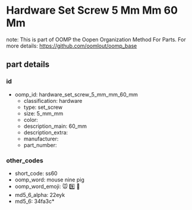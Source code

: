 # Hardware Set Screw 5 Mm Mm 60 Mm  

note: This is part of OOMP the Oopen Organization Method For Parts. For more details: https://github.com/oomlout/oomp_base

##  part details





### id
* oomp_id: hardware_set_screw_5_mm_mm_60_mm
  * classification: hardware
  * type: set_screw
  * size: 5_mm_mm
  * color: 
  * description_main: 60_mm
  * description_extra: 
  * manufacturer: 
  * part_number: 

### other_codes
* short_code: ss60
* oomp_word: mouse nine pig
* oomp_word_emoji: :mouse: :nine: :pig:
* md5_6_alpha: 22eyk
* md5_6: 34fa3c* 